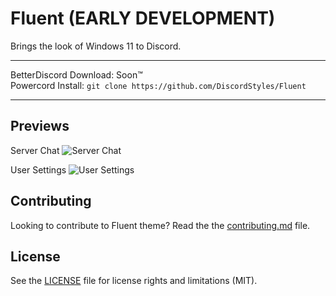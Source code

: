 # Fluent (EARLY DEVELOPMENT)

Brings the look of Windows 11 to Discord.

- - -
BetterDiscord Download: Soon™  
Powercord Install: `git clone https://github.com/DiscordStyles/Fluent`
- - -

## Previews

Server Chat
![Server Chat](https://i.imgur.com/5Mfcoba.png)

User Settings
![User Settings](https://i.imgur.com/gV00fXC.png)

## Contributing

Looking to contribute to Fluent theme? Read the the [contributing.md](https://github.com/DiscordStyles/Fluent/blob/main/CONTRIBUTING.md) file.

## License

See the [LICENSE](https://github.com/DiscordStyles/Fluent/blob/main/LICENSE.md) file for license rights and limitations (MIT).
